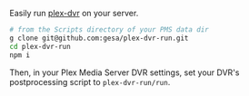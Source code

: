 Easily run [plex-dvr](https://github.com/gesa/plex-dvr-run) on your server.

```sh
# from the Scripts directory of your PMS data dir
g clone git@github.com:gesa/plex-dvr-run.git
cd plex-dvr-run
npm i
```

Then, in your Plex Media Server DVR settings, set your DVR's postprocessing script to `plex-dvr-run/run`.
